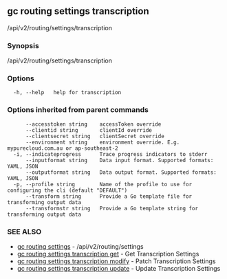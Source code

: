 ## gc routing settings transcription

/api/v2/routing/settings/transcription

### Synopsis

/api/v2/routing/settings/transcription

### Options

```
  -h, --help   help for transcription
```

### Options inherited from parent commands

```
      --accesstoken string    accessToken override
      --clientid string       clientId override
      --clientsecret string   clientSecret override
      --environment string    environment override. E.g. mypurecloud.com.au or ap-southeast-2
  -i, --indicateprogress      Trace progress indicators to stderr
      --inputformat string    Data input format. Supported formats: YAML, JSON
      --outputformat string   Data output format. Supported formats: YAML, JSON
  -p, --profile string        Name of the profile to use for configuring the cli (default "DEFAULT")
      --transform string      Provide a Go template file for transforming output data
      --transformstr string   Provide a Go template string for transforming output data
```

### SEE ALSO

* [gc routing settings](gc_routing_settings.html)	 - /api/v2/routing/settings
* [gc routing settings transcription get](gc_routing_settings_transcription_get.html)	 - Get Transcription Settings
* [gc routing settings transcription modify](gc_routing_settings_transcription_modify.html)	 - Patch Transcription Settings
* [gc routing settings transcription update](gc_routing_settings_transcription_update.html)	 - Update Transcription Settings


